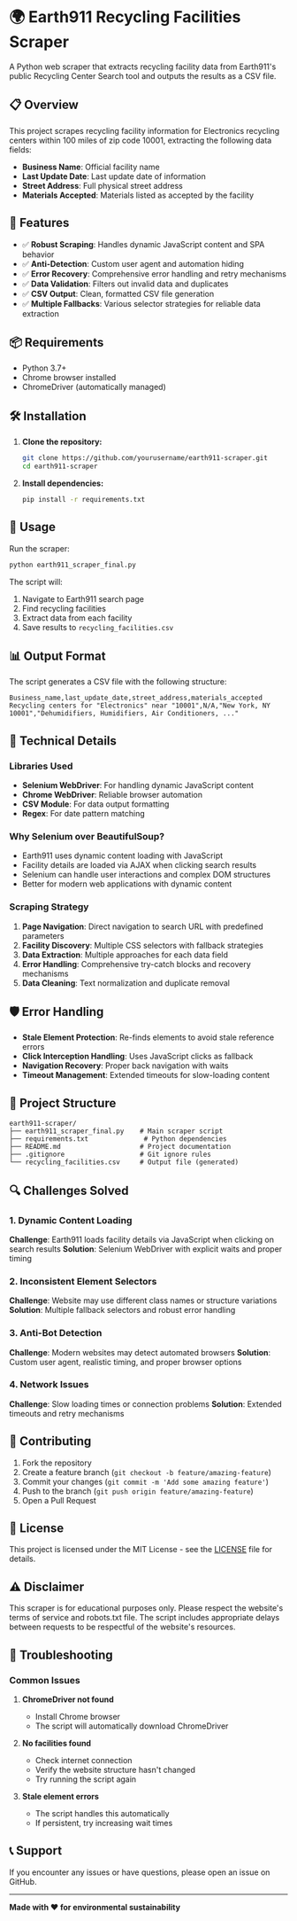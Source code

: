 # 🌍 Earth911 Recycling Facilities Scraper

A Python web scraper that extracts recycling facility data from Earth911's public Recycling Center Search tool and outputs the results as a CSV file.

## 📋 Overview

This project scrapes recycling facility information for Electronics recycling centers within 100 miles of zip code 10001, extracting the following data fields:

- **Business Name**: Official facility name
- **Last Update Date**: Last update date of information
- **Street Address**: Full physical street address
- **Materials Accepted**: Materials listed as accepted by the facility

## 🚀 Features

- ✅ **Robust Scraping**: Handles dynamic JavaScript content and SPA behavior
- ✅ **Anti-Detection**: Custom user agent and automation hiding
- ✅ **Error Recovery**: Comprehensive error handling and retry mechanisms
- ✅ **Data Validation**: Filters out invalid data and duplicates
- ✅ **CSV Output**: Clean, formatted CSV file generation
- ✅ **Multiple Fallbacks**: Various selector strategies for reliable data extraction

## 📦 Requirements

- Python 3.7+
- Chrome browser installed
- ChromeDriver (automatically managed)

## 🛠️ Installation

1. **Clone the repository:**
   ```bash
   git clone https://github.com/yourusername/earth911-scraper.git
   cd earth911-scraper
   ```

2. **Install dependencies:**
   ```bash
   pip install -r requirements.txt
   ```

## 🎯 Usage

Run the scraper:
```bash
python earth911_scraper_final.py
```

The script will:
1. Navigate to Earth911 search page
2. Find recycling facilities
3. Extract data from each facility
4. Save results to `recycling_facilities.csv`

## 📊 Output Format

The script generates a CSV file with the following structure:

```csv
Business_name,last_update_date,street_address,materials_accepted
Recycling centers for "Electronics" near "10001",N/A,"New York, NY 10001","Dehumidifiers, Humidifiers, Air Conditioners, ..."
```

## 🔧 Technical Details

### Libraries Used
- **Selenium WebDriver**: For handling dynamic JavaScript content
- **Chrome WebDriver**: Reliable browser automation
- **CSV Module**: For data output formatting
- **Regex**: For date pattern matching

### Why Selenium over BeautifulSoup?
- Earth911 uses dynamic content loading with JavaScript
- Facility details are loaded via AJAX when clicking search results
- Selenium can handle user interactions and complex DOM structures
- Better for modern web applications with dynamic content

### Scraping Strategy
1. **Page Navigation**: Direct navigation to search URL with predefined parameters
2. **Facility Discovery**: Multiple CSS selectors with fallback strategies
3. **Data Extraction**: Multiple approaches for each data field
4. **Error Handling**: Comprehensive try-catch blocks and recovery mechanisms
5. **Data Cleaning**: Text normalization and duplicate removal

## 🛡️ Error Handling

- **Stale Element Protection**: Re-finds elements to avoid stale reference errors
- **Click Interception Handling**: Uses JavaScript clicks as fallback
- **Navigation Recovery**: Proper back navigation with waits
- **Timeout Management**: Extended timeouts for slow-loading content

## 📁 Project Structure

```
earth911-scraper/
├── earth911_scraper_final.py    # Main scraper script
├── requirements.txt              # Python dependencies
├── README.md                    # Project documentation
├── .gitignore                   # Git ignore rules
└── recycling_facilities.csv     # Output file (generated)
```

## 🔍 Challenges Solved

### 1. Dynamic Content Loading
**Challenge**: Earth911 loads facility details via JavaScript when clicking on search results
**Solution**: Selenium WebDriver with explicit waits and proper timing

### 2. Inconsistent Element Selectors
**Challenge**: Website may use different class names or structure variations
**Solution**: Multiple fallback selectors and robust error handling

### 3. Anti-Bot Detection
**Challenge**: Modern websites may detect automated browsers
**Solution**: Custom user agent, realistic timing, and proper browser options

### 4. Network Issues
**Challenge**: Slow loading times or connection problems
**Solution**: Extended timeouts and retry mechanisms

## 🤝 Contributing

1. Fork the repository
2. Create a feature branch (`git checkout -b feature/amazing-feature`)
3. Commit your changes (`git commit -m 'Add some amazing feature'`)
4. Push to the branch (`git push origin feature/amazing-feature`)
5. Open a Pull Request

## 📝 License

This project is licensed under the MIT License - see the [LICENSE](LICENSE) file for details.

## ⚠️ Disclaimer

This scraper is for educational purposes only. Please respect the website's terms of service and robots.txt file. The script includes appropriate delays between requests to be respectful of the website's resources.

## 🐛 Troubleshooting

### Common Issues

1. **ChromeDriver not found**
   - Install Chrome browser
   - The script will automatically download ChromeDriver

2. **No facilities found**
   - Check internet connection
   - Verify the website structure hasn't changed
   - Try running the script again

3. **Stale element errors**
   - The script handles this automatically
   - If persistent, try increasing wait times

## 📞 Support

If you encounter any issues or have questions, please open an issue on GitHub.

---

**Made with ❤️ for environmental sustainability**
